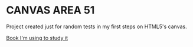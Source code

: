 # CANVAS AREA 51

Project created just for random tests in my first steps on HTML5's canvas.

[Book I'm using to study it](https://www.casadocodigo.com.br/products/livro-jogos-html-javascript)